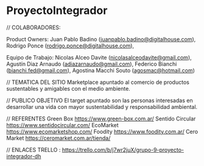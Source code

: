 # ProyectoIntegrador

// COLABORADORES:

Product Owners:
Juan Pablo Badino       (juanpablo.badino@digitalhouse.com),
Rodrigo Ponce           (rodrigo.ponce@digitalhouse.com),


Equipo de Trabajo: 
Nicolas Alceo Davite    (nicolasalceodavite@gmail.com),
Agustín Diaz Arnaudo    (adiazarnaudo@gmail.com),
Federico Bianchi        (bianchi.fed@gmail.com),
Agostina Macchi Souto   (agosmac@hotmail.com)


// TEMATICA DEL SITIO
Marketplace apuntado al comercio de productos sustentables y amigables con el medio ambiente.

// PUBLICO OBJETIVO
El target apuntado son las personas interesadas en desarrollar una vida con mayor sustentabilidad y responsabilidad ambiental.

// REFERENTES
Green Box           https://www.green-box.com.ar/
Sentido Circular    https://www.sentidocircular.com/
EcoMarket https://www.ecomarketshop.com/
Foodity https://www.foodity.com.ar/
Cero Market https://ceromarket.com.ar/tienda/

// ENLACES
TRELLO : https://trello.com/b/j7wr2juX/grupo-9-proyecto-integrador-dh